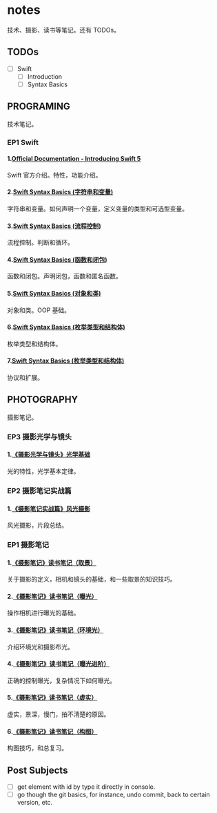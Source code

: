 # notes

技术、摄影、读书等笔记。还有 TODOs。

## TODOs

- [ ] Swift
  - [ ] Introduction
  - [ ] Syntax Basics

## PROGRAMING

技术笔记。

### EP1 Swift

#### 1.[Official Documentation - Introducing Swift 5](https://github.com/zfanli/notes/blob/master/swift/1.SwiftIntroduction.md)

Swift 官方介绍。特性，功能介绍。

#### 2.[Swift Syntax Basics (字符串和变量)](<https://github.com/zfanli/notes/blob/master/swift/2.SyntaxBasics(Strings&Variables).md>)

字符串和变量。如何声明一个变量，定义变量的类型和可选型变量。

#### 3.[Swift Syntax Basics (流程控制)](<https://github.com/zfanli/notes/blob/master/swift/3.SyntaxBasics(FlowControl).md>)

流程控制。判断和循环。

#### 4.[Swift Syntax Basics (函数和闭包)](<https://github.com/zfanli/notes/blob/master/swift/4.SyntaxBasics(Functions&Closures).md>)

函数和闭包。声明闭包，函数和匿名函数。

#### 5.[Swift Syntax Basics (对象和类)](<https://github.com/zfanli/notes/blob/master/swift/5.SyntaxBasics(Objects&Classes).md>)

对象和类。OOP 基础。

#### 6.[Swift Syntax Basics (枚举类型和结构体)](<https://github.com/zfanli/notes/blob/master/swift/6.SyntaxBascis(Enumerations&Structures).md>)

枚举类型和结构体。

#### 7.[Swift Syntax Basics (枚举类型和结构体)](<https://github.com/zfanli/notes/blob/master/swift/7.SyntaxBascis(Protocols&Extensions).md>)

协议和扩展。

## PHOTOGRAPHY

摄影笔记。

### EP3 摄影光学与镜头

#### 1.[《摄影光学与镜头》光学基础](https://github.com/zfanli/notes/blob/master/photography/EP3.1.OpticsBasics.md)

光的特性，光学基本定律。

### EP2 摄影笔记实战篇

#### 1.[《摄影笔记实战篇》风光摄影](https://github.com/zfanli/notes/blob/master/photography/EP2.1.LandscapePhotography.md)

风光摄影，片段总结。

### EP1 摄影笔记

#### 1.[《摄影笔记》读书笔记（取景）](https://github.com/zfanli/notes/blob/master/photography/EP1.1.Basics.md)

关于摄影的定义，相机和镜头的基础，和一些取景的知识技巧。

#### 2.[《摄影笔记》读书笔记（曝光）](https://github.com/zfanli/notes/blob/master/photography/EP1.2.ExposureBasics.md)

操作相机进行曝光的基础。

#### 3.[《摄影笔记》读书笔记（环境光）](https://github.com/zfanli/notes/blob/master/photography/EP1.3.AmbientLight.md)

介绍环境光和摄影布光。

#### 4.[《摄影笔记》读书笔记（曝光进阶）](https://github.com/zfanli/notes/blob/master/photography/EP1.4.ExposureAdvanced.md)

正确的控制曝光，复杂情况下如何曝光。

#### 5.[《摄影笔记》读书笔记（虚实）](https://github.com/zfanli/notes/blob/master/photography/EP1.5.DepthOfField.md)

虚实，景深，慢门，拍不清楚的原因。

#### 6.[《摄影笔记》读书笔记（构图）](https://github.com/zfanli/notes/blob/master/photography/EP1.6.Composition.md)

构图技巧，和总复习。

## Post Subjects

- [ ] get element with id by type it directly in console.
- [ ] go though the git basics, for instance, undo commit, back to certain version, etc.
